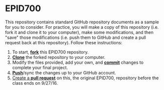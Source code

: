# EPID700 

This repository contains standard GitHub repository documents as a sample for you to consider. For practice, you will make a copy of this repository (i.e. fork it and clone it to your computer), make some modifications, and then "save" those modifications (i.e. push them to GitHub and create a pull request back at this repository). Follow these instructions:

1. To start, [**fork**][forking] this EPID700 repository.
1. [**Clone**][ref-clone] the forked repository to your computer.
1. Modify the files provided, add your own, and [**commit**][ref-commit] changes to complete your final project.
1. [**Push**][ref-push]/sync the changes up to your GitHub account.
1. [Create a **pull request**][pull-request] on this, the original EPID700, repository before the class ends on 9/27/16.



<!-- Links -->
[forking]: https://guides.github.com/activities/forking/
[ref-clone]: http://gitref.org/creating/#clone
[ref-commit]: http://gitref.org/basic/#commit
[ref-push]: http://gitref.org/remotes/#push
[pull-request]: https://help.github.com/articles/creating-a-pull-request
